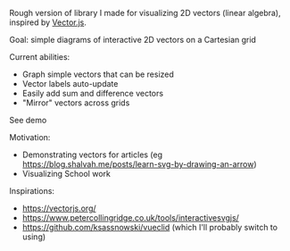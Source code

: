 Rough version of library I made for visualizing 2D vectors (linear algebra), inspired by [Vector.js](https://vectorjs.org).


Goal: simple diagrams of interactive 2D vectors on a Cartesian grid


Current abilities:
- Graph simple vectors that can be resized
- Vector labels auto-update
- Easily add sum and difference vectors
- "Mirror" vectors across grids

See demo

Motivation: 
- Demonstrating vectors for articles (eg https://blog.shalvah.me/posts/learn-svg-by-drawing-an-arrow)
- Visualizing School work

Inspirations:
- https://vectorjs.org/
- https://www.petercollingridge.co.uk/tools/interactivesvgjs/
- https://github.com/ksassnowski/vueclid (which I'll probably switch to using)
